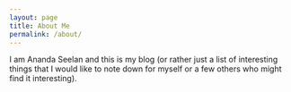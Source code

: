 ```yaml
---
layout: page
title: About Me
permalink: /about/
---
```


I am Ananda Seelan and this is my blog (or rather just a list of interesting things that I would like to note down for myself or a few others who might find it interesting).

